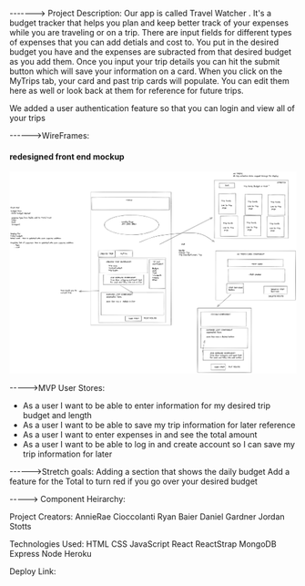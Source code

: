 -------> Project Description: 
Our app is called Travel Watcher . It's a budget tracker that helps you plan and keep better track of your expenses while you are traveling or on a trip. There are input fields for different types of expenses that you can add detials and cost to. You put in the desired budget you have and the expenses are subracted from that desired budget as you add them. Once you input your trip details you can hit the submit button which will save your information on a card. When you click on the MyTrips tab, your card and past trip cards will populate. You can edit them here as well or look back at them for reference for future trips. 

We added a user authentication feature so that you can login and view all of your trips 


------>WireFrames: 

#### redesigned front end mockup
![alt text](https://github.com/WaterMERN/ProjectPlanning/blob/main/wireframes/2-10%20frontend%20remock.png)


----->MVP User Stores: 
- As a user I want to be able to enter information for my desired trip budget and length 
- As a user I want to be able to save my trip information for later reference 
- As a user I want to enter expenses in and see the total amount 
- As a user I want to be able to log in and create account so I can save my trip information for later 

------>Stretch goals: 
Adding a section that shows the daily budget 
Add a feature for the Total to turn red if you go over your desired budget 

-----> Component Heirarchy: 

Project Creators: 
AnnieRae Cioccolanti 
Ryan Baier
Daniel Gardner 
Jordan Stotts

Technologies Used: 
HTML 
CSS 
JavaScript 
React 
ReactStrap
MongoDB
Express 
Node 
Heroku 

Deploy Link: 